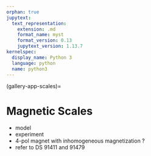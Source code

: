 ```yaml
---
orphan: true
jupytext:
  text_representation:
    extension: .md
    format_name: myst
    format_version: 0.13
    jupytext_version: 1.13.7
kernelspec:
  display_name: Python 3
  language: python
  name: python3
---
```


(gallery-app-scales)=

# Magnetic Scales

- model
- experiment
- 4-pol magnet with inhomogeneous magnetization ?
- refer to DS 91411 and 91479
